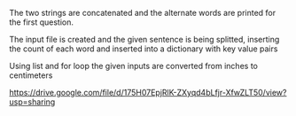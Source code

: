 The two strings are concatenated and the alternate words are printed for the first question.

The input file is created and the given sentence is being splitted, inserting the count of each word and inserted into a dictionary with key value pairs

Using list and for loop the given inputs are converted from inches to centimeters

https://drive.google.com/file/d/175H07EpjRlK-ZXyqd4bLfjr-XfwZLT50/view?usp=sharing
